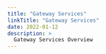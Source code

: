 ```yaml
---
title: "Gateway Services"
linkTitle: "Gateway Services"
date: 2022-01-12
description: >
  Gateway Services Overview
---
```




